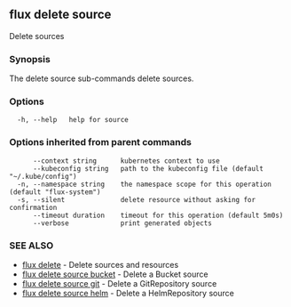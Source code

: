 ## flux delete source

Delete sources

### Synopsis

The delete source sub-commands delete sources.

### Options

```
  -h, --help   help for source
```

### Options inherited from parent commands

```
      --context string      kubernetes context to use
      --kubeconfig string   path to the kubeconfig file (default "~/.kube/config")
  -n, --namespace string    the namespace scope for this operation (default "flux-system")
  -s, --silent              delete resource without asking for confirmation
      --timeout duration    timeout for this operation (default 5m0s)
      --verbose             print generated objects
```

### SEE ALSO

* [flux delete](flux_delete.md)	 - Delete sources and resources
* [flux delete source bucket](flux_delete_source_bucket.md)	 - Delete a Bucket source
* [flux delete source git](flux_delete_source_git.md)	 - Delete a GitRepository source
* [flux delete source helm](flux_delete_source_helm.md)	 - Delete a HelmRepository source


